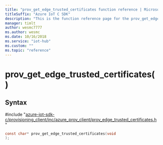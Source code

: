 ```yaml
---                             
title: "prov_get_edge_trusted_certificates function reference | Microsoft Docs" 
titleSuffix: "Azure IoT C SDK"            
description: "This is the function reference page for the prov_get_edge_trusted_certificates() function in the Azure IoT C SDK. This SDK is used with Azure IoT Hub and Azure IoT Hub Device Provisioning Service"            
manager: timlt                 
author: wesmc7777              
ms.author: wesmc               
ms.date: 10/16/2018                    
ms.service: "iot-hub"             
ms.custom: ""                
ms.topic: "reference"        
---                            
```


# prov_get_edge_trusted_certificates()

## Syntax

\#include "[azure-iot-sdk-c/provisioning_client/inc/azure_prov_client/prov_edge_trusted_certificates.h](../prov-edge-trusted-certificates-h.md)"  
```C
const char* prov_get_edge_trusted_certificates(void
);
```

